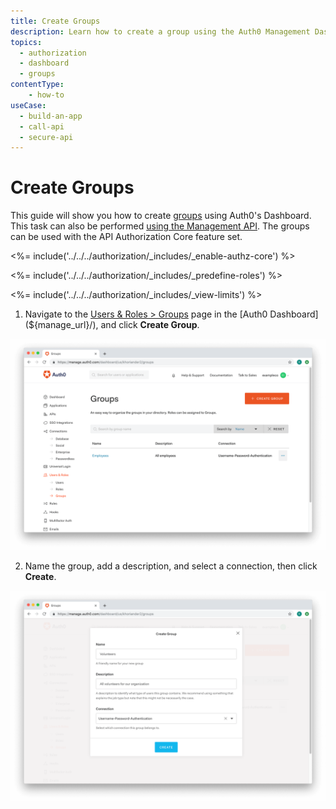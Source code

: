 ```yaml
---
title: Create Groups
description: Learn how to create a group using the Auth0 Management Dashboard. For use with Auth0's API Authorization Core feature set.
topics:
  - authorization
  - dashboard
  - groups
contentType: 
    - how-to
useCase:
  - build-an-app
  - call-api
  - secure-api
---
```

# Create Groups

This guide will show you how to create [groups](/authorization/concepts/rbac) using Auth0's Dashboard. This task can also be performed [using the Management API](/api/management/guides/groups/create-groups). The groups can be used with the API Authorization Core feature set.

<%= include('../../../authorization/_includes/_enable-authz-core') %>

<%= include('../../../authorization/_includes/_predefine-roles') %>

<%= include('../../../authorization/_includes/_view-limits') %>

1. Navigate to the [Users & Roles > Groups](${manage_url}/#/groups) page in the [Auth0 Dashboard](${manage_url}/), and click **Create Group**.

![Click Create Group](/media/articles/dashboard/guides/group-list.png)

2. Name the group, add a description, and select a connection, then click **Create**.

![Add Group](/media/articles/dashboard/guides/group-name-group.png)
